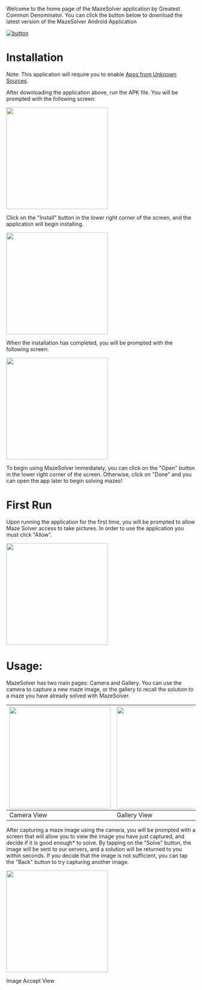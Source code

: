 Welcome to the home page of the MazeSolver application by Greatest Common Denominator. You can click the button below to download the latest version of the MazeSolver Android Application

[![button](https://raw.githubusercontent.com/Thukor/MazeSolver/master/resources/download.png)](https://github.com/Thukor/MazeSolver/raw/master/demo-release.apk)

# Installation
Note: This application will require you to enable [Apps from Unknown Sources](https://support.google.com/android/answer/7391672?hl=en#download_from_other).

After downloading the application above, run the APK file. You will be prompted with the following screen:

<img src="https://raw.githubusercontent.com/Thukor/MazeSolver/master/resources/31300663_2071687699715976_5668251928908267520_n.jpg" width="270">


Click on the "Install" button in the lower right corner of the screen, and the application will begin installing.

<img src="https://raw.githubusercontent.com/Thukor/MazeSolver/master/resources/31317775_2071687656382647_1315092146784567296_n.jpg" width="270">


When the installation has completed, you will be prompted with the following screen:

<img src="https://raw.githubusercontent.com/Thukor/MazeSolver/master/resources/31282823_2071687619715984_4231016912294772736_n.jpg" width="270">

To begin using MazeSolver immediately, you can click on the "Open" button in the lower right corner of the screen. Otherwise, click on "Done" and you can open  the app later to begin solving mazes!

# First Run
Upon running the application for the first time, you will be prompted to allow Maze Solver access to take pictures. In order to use the application you must click "Allow".

<img src="https://raw.githubusercontent.com/Thukor/MazeSolver/master/resources/31290270_2071687603049319_5099615808154238976_n.jpg" width="270">

# Usage:
MazeSolver has two main pages: Camera and Gallery. You can use the camera to capture a new maze image, or the gallery to recall the solution to a maze you have already solved with MazeSolver. 

| <img src="https://raw.githubusercontent.com/Thukor/MazeSolver/master/resources/camera.png" width="270"></td>| <img src="https://raw.githubusercontent.com/Thukor/MazeSolver/master/resources/gallery.png" width="270"> |
|--|--|
| Camera View | Gallery View |

After capturing a maze image using the camera, you will be prompted with a screen that will allow you to view the image you have just captured, and decide if it is good enough* to solve. By tapping on the "Solve" button, the image will be sent to our servers, and a solution will be returned to you within seconds. If you decide that the image is not sufficient, you can tap the "Back" button to try capturing another image.

<img src="https://raw.githubusercontent.com/Thukor/MazeSolver/master/resources/accept.png" width="270">

Image Accept View
